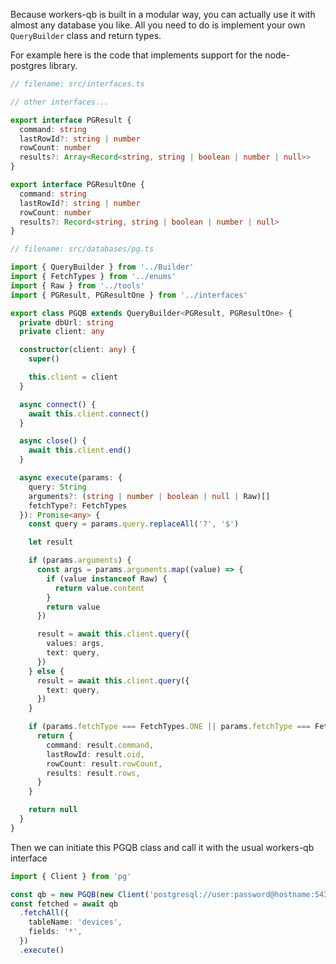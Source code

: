 Because workers-qb is built in a modular way, you can actually use it with almost any database you like.
All you need to do is implement your own `QueryBuilder` class and return types.

For example here is the code that implements support for the node-postgres library.

```ts
// filename: src/interfaces.ts

// other interfaces...

export interface PGResult {
  command: string
  lastRowId?: string | number
  rowCount: number
  results?: Array<Record<string, string | boolean | number | null>>
}

export interface PGResultOne {
  command: string
  lastRowId?: string | number
  rowCount: number
  results?: Record<string, string | boolean | number | null>
}
```

```ts
// filename: src/databases/pg.ts

import { QueryBuilder } from '../Builder'
import { FetchTypes } from '../enums'
import { Raw } from '../tools'
import { PGResult, PGResultOne } from '../interfaces'

export class PGQB extends QueryBuilder<PGResult, PGResultOne> {
  private dbUrl: string
  private client: any

  constructor(client: any) {
    super()

    this.client = client
  }

  async connect() {
    await this.client.connect()
  }

  async close() {
    await this.client.end()
  }

  async execute(params: {
    query: String
    arguments?: (string | number | boolean | null | Raw)[]
    fetchType?: FetchTypes
  }): Promise<any> {
    const query = params.query.replaceAll('?', '$')

    let result

    if (params.arguments) {
      const args = params.arguments.map((value) => {
        if (value instanceof Raw) {
          return value.content
        }
        return value
      })

      result = await this.client.query({
        values: args,
        text: query,
      })
    } else {
      result = await this.client.query({
        text: query,
      })
    }

    if (params.fetchType === FetchTypes.ONE || params.fetchType === FetchTypes.ALL) {
      return {
        command: result.command,
        lastRowId: result.oid,
        rowCount: result.rowCount,
        results: result.rows,
      }
    }

    return null
  }
}
```

Then we can initiate this PGQB class and call it with the usual workers-qb interface

```ts
import { Client } from 'pg'

const qb = new PGQB(new Client('postgresql://user:password@hostname:5432/db_name'))
const fetched = await qb
  .fetchAll({
    tableName: 'devices',
    fields: '*',
  })
  .execute()
```
